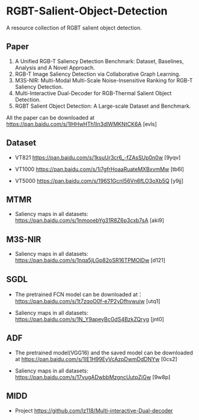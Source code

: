 # RGBT-Salient-Object-Detection

A resource collection of RGBT salient object detection.



## Paper

1. A Unified RGB-T Saliency Detection Benchmark: Dataset, Baselines, Analysis and A Novel Approach.
2. RGB-T Image Saliency Detection via Collaborative Graph Learning.
3. M3S-NIR: Multi-Modal Multi-Scale Noise-Insensitive Ranking for RGB-T Saliency Detection.
4. Multi-Interactive Dual-Decoder for RGB-Thermal Salient Object Detection.
5. RGBT Salient Object Detection: A Large-scale Dataset and Benchmark.

All the paper can be downloaded at https://pan.baidu.com/s/1IHHwHTh1In3dlWMKNtCK6A  [evls]



## Dataset

- VT821   https://pan.baidu.com/s/1ksuUr3cr6_-fZAsSUp0n0w [9yqv] 

- VT1000  https://pan.baidu.com/s/1i7gfrHoaaRuateMXBxvmMw [tb6l] 

- VT5000  https://pan.baidu.com/s/196S1GcnI56Vn6fLO3oXb5Q [y9jj]


  

## MTMR

- Saliency maps in all  datasets: https://pan.baidu.com/s/1nmooebYg31R8Z6p3cxb7sA  [aki9]



## M3S-NIR

- Saliency maps in all  datasets: https://pan.baidu.com/s/1nqa5jLGp82oSR16TPMOIDw  [d121]


## SGDL

- The pretrained FCN model can be downloaded at：https://pan.baidu.com/s/1t7zqoO0f-e7P2yDfhvwuiw [utq1] 

- Saliency maps in all datasets: https://pan.baidu.com/s/1N_Y9apeyBcGdS4BzkZQryg  [jnt0] 
  

## ADF

- The pretrained model(VGG16) and the saved model can be downloaded at https://pan.baidu.com/s/1IE1H99EyVcAzpDwmDdDNYw  [0cs2]

- Saliency maps in all datasets:  https://pan.baidu.com/s/17vugADwbbMzgncUutpZjGw  [9w8p]

## MIDD

- Project  https://github.com/lz118/Multi-interactive-Dual-decoder
